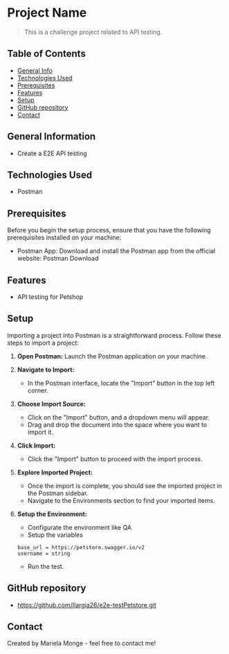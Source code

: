 # Project Name
> This is a challenge project related to API testing.

## Table of Contents
* [General Info](#general-information)
* [Technologies Used](#technologies-used)
* [Prerequisites](#Prerequisites)
* [Features](#features)
* [Setup](#setup)
* [GitHub repository](#GitHub-repository)
* [Contact](#Contact)

## General Information
- Create a E2E API testing

## Technologies Used
- Postman

## Prerequisites
Before you begin the setup process, ensure that you have the following prerequisites installed on your machine:

- Postman App: Download and install the Postman app from the official website: Postman Download

## Features
- API testing for Petshop


## Setup
Importing a project into Postman is a straightforward process. Follow these steps to import a project:

1. **Open Postman:**
   Launch the Postman application on your machine.

2. **Navigate to Import:**
   - In the Postman interface, locate the "Import" button in the top left corner.

3. **Choose Import Source:**
   - Click on the "Import" button, and a dropdown menu will appear.
   - Drag and drop the document into the space where you want to import it.

4. **Click Import:**
   - Click the "Import" button to proceed with the import process.

5. **Explore Imported Project:**
   - Once the import is complete, you should see the imported project in the Postman sidebar.
   - Navigate to the Environments section to find your imported items.
   
6. **Setup the Environment:**
   - Configurate the environment like QA
   - Setup the variables 
   
   ```
   base_url = https://petstore.swagger.io/v2
   username = string
   ```

   - Run the test.
   

## GitHub repository
- https://github.com/Ilargia26/e2e-testPetstore.git

## Contact
Created by Mariela Monge - feel free to contact me!
